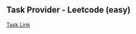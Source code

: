 ## Task Provider - Leetcode (easy)

[Task Link](https://leetcode.com/problems/valid-anagram/?envType=study-plan-v2&envId=top-interview-150)
    